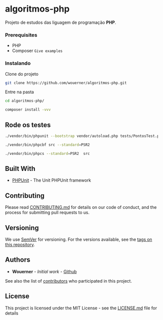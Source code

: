 # algoritmos-php

Projeto de estudos das liguagem de programação **PHP**.

### Prerequisites

* PHP
* Composer
``
Give examples
``

### Instalando

Clone do projeto
```sh
git clone https://github.com/wouerner/algoritmos-php.git
```
Entre na pasta
```sh
cd algoritmos-php/
```

```sh
composer install -vvv
```

## Rode os testes
```sh
./vendor/bin/phpunit --bootstrap vendor/autoload.php tests/PontosTest.php

```
```sh
./vendor/bin/phpcbf src --standard=PSR2 
```
```sh
./vendor/bin/phpcs --standard=PSR2  src
```

## Built With

* [PHPUnit](https://phpunit.de/) - The Unit PHPUnit framework

## Contributing

Please read [CONTRIBUTING.md](https://gist.github.com/PurpleBooth/b24679402957c63ec426) for details on our code of conduct, and the process for submitting pull requests to us.

## Versioning

We use [SemVer](http://semver.org/) for versioning. For the versions available, see the [tags on this repository](https://github.com/your/project/tags). 

## Authors

* **Wouerner** - *Initial work* - [Github](https://github.com/wouerner)

See also the list of [contributors](https://github.com/your/project/contributors) who participated in this project.

## License

This project is licensed under the MIT License - see the [LICENSE.md](LICENSE.md) file for details
